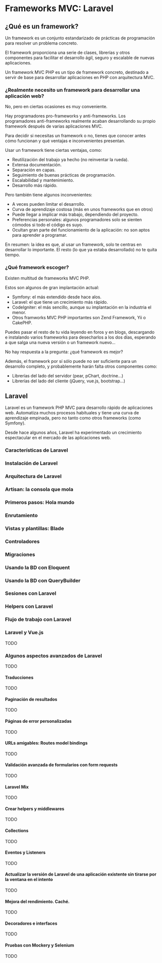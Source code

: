 # Frameworks MVC: Laravel

## ¿Qué es un framework?

Un framework es un conjunto estandarizado de prácticas de programación para resolver un problema concreto.

El framework proporciona una serie de clases, librerías y otros componentes para facilitar el desarrollo ágil, seguro y escalable de nuevas aplicaciones.

Un framework MVC PHP es un tipo de framework concreto, destinado a servir de base para desarrollar aplicaciones en PHP con arquitectura MVC.

### ¿Realmente necesito un framework para desarrollar una aplicación web?

No, pero en ciertas ocasiones es muy conveniente.

Hay programadores pro-frameworks y anti-frameworks. Los programadores anti-frameworks realmente acaban desarrollando su propio framework después de varias aplicaciones MVC.

Para decidir si necesitas un framework o no, tienes que conocer antes cómo funcionan y qué ventajas e inconvenientes presentan.

Usar un framework tiene ciertas ventajas, como:

* Reutilización del trabajo ya hecho (no reinventar la rueda).
* Extensa documentación.
* Separación en capas.
* Seguimiento de buenas prácticas de programación.
* Escalabilidad y mantenimiento.
* Desarrollo más rápido.

Pero también tiene algunos inconvenientes:

* A veces pueden limitar el desarrollo.
* Curva de aprendizaje costosa (más en unos frameworks que en otros)
* Puede llegar a implicar más trabajo, dependiendo del proyecto.
* Preferencias personales: algunos programadores solo se sienten cómodos si todo el código es suyo.
* Ocultan gran parte del funcionamiento de la aplicación: no son aptos para aprender a programar.

En resumen: la idea es que, al usar un framework, solo te centras en desarrollar lo importante. El resto (lo que ya estaba desarrollado) no te quita tiempo.

### ¿Qué framework escoger?

Existen multitud de frameworks MVC PHP.

Estos son algunos de gran implantación actual:

* Symfony: el más extendido desde hace alos.
* Laravel: el que tiene un crecimiento más rápido.
* CodeIgniter: el más sencillo, aunque su implantación en la industria el menor.
* Otros framworks MVC PHP importantes son Zend Framework, Yii o CakePHP.

Puedes pasar el resto de tu vida leyendo en foros y en blogs, descargando e instalando varios frameworks para desecharlos a los dos días, esperando a que salga una nueva versión o un framework nuevo...

No hay respuesta a la pregunta: ¿qué framework es mejor?

Además, el framework por sí sólo puede no ser suficiente para un desarrollo completo, y probablemente harán falta otros componentes como:

* Librerías del lado del servidor (pear, pChart, doctrine...)
* Librerías del lado del cliente (jQuery, vue.js, bootstrap...)

## Laravel

Laravel es un framework PHP MVC para desarrollo rápido de aplicaciones web. Automatiza muchos procesos habituales y tiene una curva de aprendizaje empinada, pero no tanto como otros frameworks (como Symfony). 

Desde hace algunos años, Laravel ha experimentado un crecimiento espectacular en el mercado de las aplicaciones web.

### Características de Laravel



### Instalación de Laravel

### Arquitectura de Laravel

### Artisan: la consola que mola

### Primeros pasos: Hola mundo

### Enrutamiento

### Vistas y plantillas: Blade

### Controladores

### Migraciones

### Usando la BD con Eloquent

### Usando la BD con QueryBuilder

### Sesiones con Laravel

### Helpers con Laravel

### Flujo de trabajo con Laravel

### Laravel y Vue.js

TODO

### Algunos aspectos avanzados de Laravel

TODO

#### Traducciones

TODO


#### Paginación de resultados

TODO


#### Páginas de error personalizadas

TODO


#### URLs amigables: Routes model bindings

TODO


#### Validación avanzada de formularios con form requests

TODO


#### Laravel Mix

TODO


#### Crear helpers y middlewares

TODO


#### Collections

TODO


#### Eventos y Listeners

TODO


#### Actualizar la versión de Laravel de una aplicación existente sin tirarse por la ventana en el intento

TODO


#### Mejora del rendimiento. Caché.

TODO


#### Decoradores e interfaces

TODO


#### Pruebas con Mockery y Selenium

TODO

